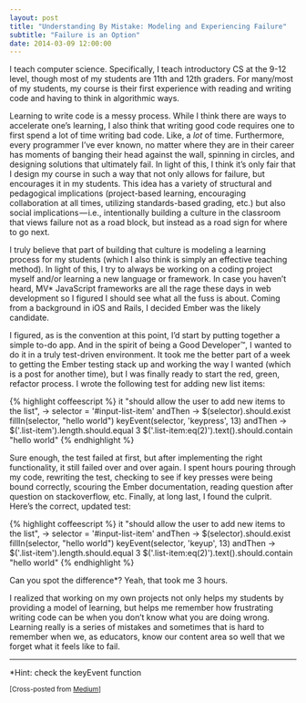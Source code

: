 ```yaml
---
layout: post
title: "Understanding By Mistake: Modeling and Experiencing Failure"
subtitle: "Failure is an Option"
date: 2014-03-09 12:00:00
---
```


I teach computer science. Specifically, I teach introductory CS at the 9-12 level, though most of my students are 11th and 12th graders. For many/most of my students, my course is their first experience with reading and writing code and having to think in algorithmic ways.

Learning to write code is a messy process. While I think there are ways to accelerate one’s learning, I also think that writing good code requires one to first spend a lot of time writing bad code. Like, a _lot_ of time. Furthermore, every programmer I’ve ever known, no matter where they are in their career has moments of banging their head against the wall, spinning in circles, and designing solutions that ultimately fail. In light of this, I think it’s only fair that I design my course in such a way that not only allows for failure, but encourages it in my students. This idea has a variety of structural and pedagogical implications (project-based learning, encouraging collaboration at all times, utilizing standards-based grading, etc.) but also social implications — i.e., intentionally building a culture in the classroom that views failure not as a road block, but instead as a road sign for where to go next.

I truly believe that part of building that culture is modeling a learning process for my students (which I also think is simply an effective teaching method). In light of this, I try to always be working on a coding project myself and/or learning a new language or framework. In case you haven’t heard, MV* JavaScript frameworks are all the rage these days in web development so I figured I should see what all the fuss is about. Coming from a background in iOS and Rails, I decided Ember was the likely candidate.

I figured, as is the convention at this point, I’d start by putting together a simple to-do app. And in the spirit of being a Good Developer™, I wanted to do it in a truly test-driven environment. It took me the better part of a week to getting the Ember testing stack up and working the way I wanted (which is a post for another time), but I was finally ready to start the red, green, refactor process. I wrote the following test for adding new list items:

{% highlight coffeescript %}
it "should allow the user to add new items to the list", ->
  selector = '#input-list-item'
  andThen ->
    $(selector).should.exist
  fillIn(selector, "hello world")
  keyEvent(selector, 'keypress', 13)
  andThen ->
    $('.list-item').length.should.equal 3
    $('.list-item:eq(2)').text().should.contain "hello world"
{% endhighlight %}

Sure enough, the test failed at first, but after implementing the right functionality, it still failed over and over again. I spent hours pouring through my code, rewriting the test, checking to see if key presses were being bound correctly, scouring the Ember documentation, reading question after question on stackoverflow, etc. Finally, at long last, I found the culprit. Here’s the correct, updated test:

{% highlight coffeescript %}
it "should allow the user to add new items to the list", ->
  selector = '#input-list-item'
  andThen ->
    $(selector).should.exist
  fillIn(selector, "hello world")
  keyEvent(selector, 'keyup', 13)
  andThen ->
    $('.list-item').length.should.equal 3
    $('.list-item:eq(2)').text().should.contain "hello world"
{% endhighlight %}

Can you spot the difference*? Yeah, that took me 3 hours.

I realized that working on my own projects not only helps my students by providing a model of learning, but helps me remember how frustrating writing code can be when you don’t know what you are doing wrong. Learning really is a series of mistakes and sometimes that is hard to remember when we, as educators, know our content area so well that we forget what it feels like to fail.

<hr />

\*Hint: check the keyEvent function

<small>\[Cross-posted from [Medium](https://medium.com/@seanhic/a27332a8524b)\]</small>